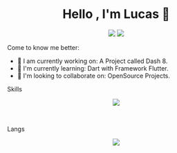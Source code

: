 <h1 align="center">Hello , I'm Lucas 👋</h1>
<p align="center">
    <img src="https://img.shields.io/badge/County-Brasil-green">
    <img src="https://img.shields.io/badge/Github-Luc4sD3v-orange">
</p>

Come to know me better:

- 🔭 I am currently working on: A Project called Dash 8.
- 🌱 I'm currently learning: Dart with Framework Flutter.
- 👯 I'm looking to collaborate on: OpenSource Projects.

Skills

<p align="center">
<img src="https://github-readme-stats.vercel.app/api?username=luc4sd3v&show_icons=true">
</p>
<br />

Langs

<p align="center">
<img src="https://github-readme-stats.vercel.app/api/top-langs/?username=luc4sd3v&langs_count=999">
</p>
